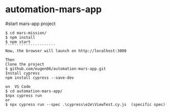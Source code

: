 # automation-mars-app
#start mars-app project
```````````````````````
$ cd mars-mission/
$ npm install
$ npm start
``````````````````````
Now, the browser will launch on http://localhost:3000

Then
Clone the project
$ github.com/eugen06/automation-mars-app.git
Install cypress
npm install cypress --save-dev

on  VS Code
$ cd automation-mars-app/
$npx cypress run 
or
$ npx cypress run --spec .\cypress\e2e\ViewTest.cy.js  (specific spec)

